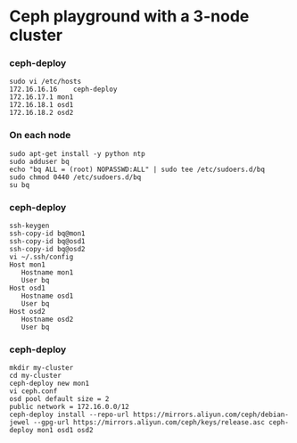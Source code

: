 Ceph playground with a 3-node cluster
=====================================

### ceph-deploy ###
```
sudo vi /etc/hosts
172.16.16.16    ceph-deploy
172.16.17.1	mon1
172.16.18.1	osd1
172.16.18.2	osd2
```

### On each node ###
```
sudo apt-get install -y python ntp
sudo adduser bq
echo "bq ALL = (root) NOPASSWD:ALL" | sudo tee /etc/sudoers.d/bq
sudo chmod 0440 /etc/sudoers.d/bq
su bq
```

### ceph-deploy ###
```
ssh-keygen
ssh-copy-id bq@mon1
ssh-copy-id bq@osd1
ssh-copy-id bq@osd2
vi ~/.ssh/config
Host mon1
   Hostname mon1
   User bq
Host osd1
   Hostname osd1
   User bq
Host osd2
   Hostname osd2
   User bq
```

### ceph-deploy ###
```
mkdir my-cluster
cd my-cluster
ceph-deploy new mon1
vi ceph.conf
osd pool default size = 2
public network = 172.16.0.0/12
ceph-deploy install --repo-url https://mirrors.aliyun.com/ceph/debian-jewel --gpg-url https://mirrors.aliyun.com/ceph/keys/release.asc ceph-deploy mon1 osd1 osd2
```
